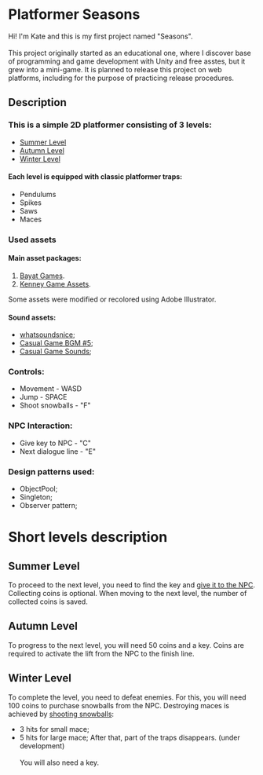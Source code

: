 # Platformer Seasons
Hi! I'm Kate and this is my first project named "Seasons". <br> <br>
This project originally started as an educational one, where I discover base of programming and game development with Unity and free asstes, but it grew into a mini-game. It is planned to release this project on web platforms, including for the purpose of practicing release procedures.

## Description
### This is a simple 2D platformer consisting of 3 levels:

* [Summer Level](#SummerLevel)
* [Autumn Level](#AutumnLevel)
* [Winter Level](#AutumnLevel)

#### Each level is equipped with classic platformer traps:
* Pendulums
* Spikes
* Saws
* Maces
### Used assets
#### Main asset packages:

1. [Bayat Games](https://assetstore.unity.com/packages/2d/environments/free-platform-game-assets-85838).
2. [Kenney Game Assets](https://kenney.itch.io/kenney-game-assets).

Some assets were modified or recolored using Adobe Illustrator.

#### Sound assets:

* [whatsoundsnice](https://assetstore.unity.com/publishers/67969);
* [Casual Game BGM #5](https://assetstore.unity.com/packages/audio/music/casual-game-bgm-5-135943);
* [Casual Game Sounds](https://assetstore.unity.com/packages/audio/sound-fx/free-casual-game-sfx-pack-54116);

### Controls:

* Movement - WASD
* Jump - SPACE
* Shoot snowballs - "F"

### NPC Interaction:
* Give key to NPC - "C"
* Next dialogue line - "E"

### Design patterns used:

* ObjectPool;
* Singleton;
* Observer pattern;

# Short levels description

## Summer Level

To proceed to the next level, you need to find the key and [give it to the NPC](#GivekeytoNPC-"C").
Collecting coins is optional.
When moving to the next level, the number of collected coins is saved.

## Autumn Level

To progress to the next level, you will need 50 coins and a key.
Coins are required to activate the lift from the NPC to the finish line.

## Winter Level

To complete the level, you need to defeat enemies. For this, you will need 100 coins to purchase snowballs from the NPC. 
Destroying maces is achieved by [shooting snowballs](Shootsnowballs"F"):
- 3 hits for small mace;
- 5 hits for large mace;
After that, part of the traps disappears. (under development) <br> <br>
You will also need a key. <br> <br>





